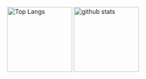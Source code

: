 <p align="left"> 
  <img alt="Top Langs" height="150px" src="https://github-readme-stats.vercel.app/api/top-langs/?username=jet1202&show_icons=true&theme=onedark" />
  <img alt="github stats" height="150px" src="https://github-readme-stats.vercel.app/api?username=jet1202&theme=onedark&show_icons=ture" />
</p>
